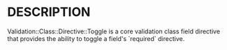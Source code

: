 # DESCRIPTION

Validation::Class::Directive::Toggle is a core validation class field directive
that provides the ability to toggle a field's \`required\` directive.
